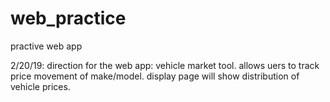 # web_practice
practive web app

2/20/19: direction for the web app: vehicle market tool. allows uers to track price movement of make/model. display page
	 will show distribution of vehicle prices. 
